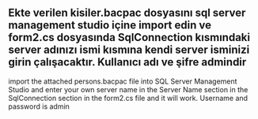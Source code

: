 Ekte verilen kisiler.bacpac dosyasını sql server management studio içine import edin ve form2.cs dosyasında SqlConnection kısmındaki server adınızı ismi kısmına kendi server isminizi girin çalışacaktır.
Kullanıcı adı ve şifre admindir 
---------------------------------------------------------------------------------------------------------------------------------------
import the attached persons.bacpac file into SQL Server Management Studio and enter your own server name in the Server Name section in the SqlConnection section in the form2.cs file and it will work.
Username and password is admin
